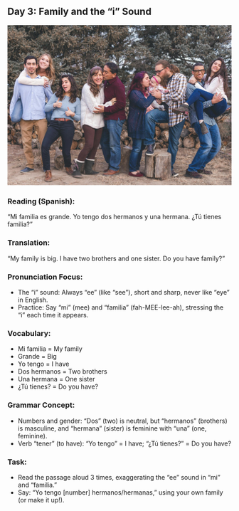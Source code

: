 ## Day 3: Family and the “i” Sound

![Una familia grande](../images/3.jpg)

### Reading (Spanish):  
“Mi familia es grande. Yo tengo dos hermanos y una hermana. ¿Tú tienes familia?”

### Translation:  
“My family is big. I have two brothers and one sister. Do you have family?”

### Pronunciation Focus:

- The “i” sound: Always “ee” (like “see”), short and sharp, never like “eye” in English.
- Practice: Say “mi” (mee) and “familia” (fah-MEE-lee-ah), stressing the “i” each time it appears.

### Vocabulary:

- Mi familia = My family
- Grande = Big
- Yo tengo = I have
- Dos hermanos = Two brothers
- Una hermana = One sister
- ¿Tú tienes? = Do you have?

### Grammar Concept:

- Numbers and gender: “Dos” (two) is neutral, but “hermanos” (brothers) is masculine, and “hermana” (sister) is feminine with “una” (one, feminine).
- Verb “tener” (to have): “Yo tengo” = I have; “¿Tú tienes?” = Do you have?

### Task:

- Read the passage aloud 3 times, exaggerating the “ee” sound in “mi” and “familia.”
- Say: “Yo tengo [number] hermanos/hermanas,” using your own family (or make it up!).
